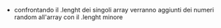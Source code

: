 - confrontando il .lenght dei singoli array verranno aggiunti dei numeri random all'array con il .lenght minore